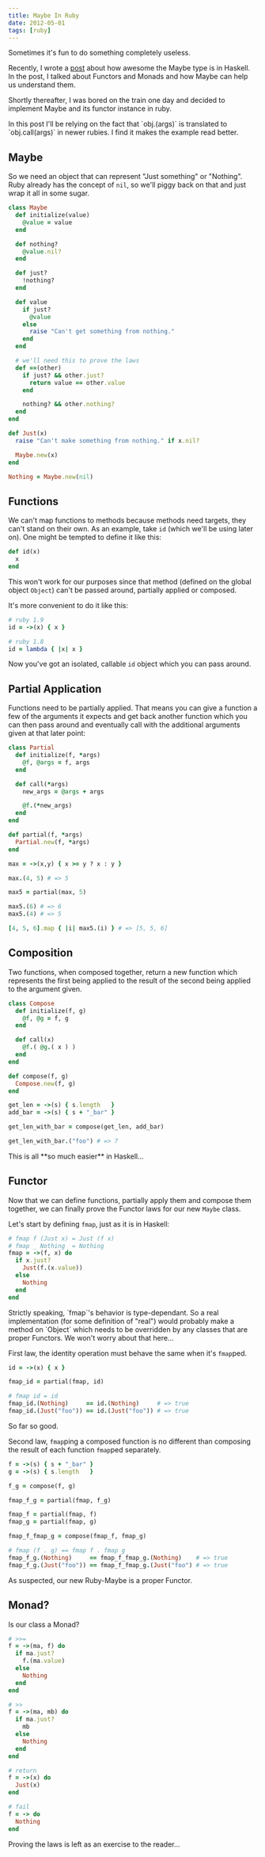 ```yaml
---
title: Maybe In Ruby
date: 2012-05-01
tags: [ruby]
---
```


Sometimes it's fun to do something completely useless.

Recently, I wrote a [post][] about how awesome the Maybe type 
is in Haskell. In the post, I talked about Functors and Monads and how 
Maybe can help us understand them.

[post]: /posts/maybe_is_just_awesome "Maybe is Just Awesome"

Shortly thereafter, I was bored on the train one day and decided to 
implement Maybe and its functor instance in ruby.

<div class="well">
In this post I'll be relying on the fact that `obj.(args)` is translated 
to `obj.call(args)` in newer rubies. I find it makes the example read 
better.
</div>

## Maybe

So we need an object that can represent "Just something" or "Nothing". 
Ruby already has the concept of `nil`, so we'll piggy back on that and 
just wrap it all in some sugar.

```ruby 
class Maybe
  def initialize(value)
    @value = value
  end

  def nothing?
    @value.nil?
  end

  def just?
    !nothing?
  end

  def value
    if just?
      @value
    else
      raise "Can't get something from nothing."
    end
  end

  # we'll need this to prove the laws
  def ==(other)
    if just? && other.just?
      return value == other.value
    end

    nothing? && other.nothing?
  end
end

def Just(x)
  raise "Can't make something from nothing." if x.nil?

  Maybe.new(x)
end

Nothing = Maybe.new(nil)
```

## Functions

We can't map functions to methods because methods need targets, they 
can't stand on their own. As an example, take `id` (which we'll be using 
later on). One might be tempted to define it like this:

```ruby 
def id(x)
  x
end
```

This won't work for our purposes since that method (defined on the 
global object `Object`) can't be passed around, partially applied or 
composed.

It's more convenient to do it like this:

```ruby 
# ruby 1.9
id = ->(x) { x }

# ruby 1.8
id = lambda { |x| x }
```

Now you've got an isolated, callable `id` object which you can pass 
around.

## Partial Application

Functions need to be partially applied. That means you can give a 
function a few of the arguments it expects and get back another function 
which you can then pass around and eventually call with the additional 
arguments given at that later point:

```ruby 
class Partial
  def initialize(f, *args)
    @f, @args = f, args
  end

  def call(*args)
    new_args = @args + args

    @f.(*new_args)
  end
end

def partial(f, *args)
  Partial.new(f, *args)
end

max = ->(x,y) { x >= y ? x : y }

max.(4, 5) # => 5

max5 = partial(max, 5)

max5.(6) # => 6
max5.(4) # => 5

[4, 5, 6].map { |i| max5.(i) } # => [5, 5, 6]
```

## Composition

Two functions, when composed together, return a new function which 
represents the first being applied to the result of the second being 
applied to the argument given.

```ruby 
class Compose
  def initialize(f, g)
    @f, @g = f, g
  end

  def call(x)
    @f.( @g.( x ) )
  end
end

def compose(f, g)
  Compose.new(f, g)
end

get_len = ->(s) { s.length   }
add_bar = ->(s) { s + "_bar" }

get_len_with_bar = compose(get_len, add_bar)

get_len_with_bar.("foo") # => 7
```

<div class="well">
This is all **so much easier** in Haskell...
</div>

## Functor

Now that we can define functions, partially apply them and compose them 
together, we can finally prove the Functor laws for our new `Maybe` 
class.

Let's start by defining `fmap`, just as it is in Haskell:

```ruby 
# fmap f (Just x) = Just (f x)
# fmap _ Nothing  = Nothing
fmap = ->(f, x) do
  if x.just?
    Just(f.(x.value))
  else
    Nothing
  end
end
```

<div class="well">
Strictly speaking, `fmap`'s behavior is type-dependant. So a real 
implementation (for some definition of "real") would probably make a 
method on `Object` which needs to be overridden by any classes that are 
proper Functors. We won't worry about that here...
</div>

First law, the identity operation must behave the same when it's 
`fmap`ped.

```ruby 
id = ->(x) { x }

fmap_id = partial(fmap, id)

# fmap id = id
fmap_id.(Nothing)     == id.(Nothing)     # => true
fmap_id.(Just("foo")) == id.(Just("foo")) # => true
```

So far so good.

Second law, `fmap`ping a composed function is no different than 
composing the result of each function `fmap`ped separately.

```ruby 
f = ->(s) { s + "_bar" }
g = ->(s) { s.length   }

f_g = compose(f, g)

fmap_f_g = partial(fmap, f_g)

fmap_f = partial(fmap, f)
fmap_g = partial(fmap, g)

fmap_f_fmap_g = compose(fmap_f, fmap_g)

# fmap (f . g) == fmap f . fmap g
fmap_f_g.(Nothing)     == fmap_f_fmap_g.(Nothing)    # => true
fmap_f_g.(Just("foo")) == fmap_f_fmap_g.(Just("foo") # => true
```

As suspected, our new Ruby-Maybe is a proper Functor.

## Monad?

Is our class a Monad?

```ruby 
# >>=
f = ->(ma, f) do
  if ma.just?
    f.(ma.value)
  else
    Nothing
  end
end

# >>
f = ->(ma, mb) do
  if ma.just?
    mb
  else
    Nothing
  end
end

# return
f = ->(x) do
  Just(x)
end

# fail
f = -> do
  Nothing
end
```

Proving the laws is left as an exercise to the reader...
